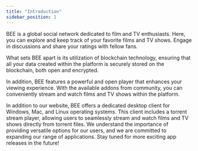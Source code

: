 ```yaml
---
title: "Introduction"
sidebar_position: 1
---
```


BEE is a global social network dedicated to film and TV enthusiasts. Here, you can explore and keep track of your favorite films and TV shows. Engage in discussions and share your ratings with fellow fans.

What sets BEE apart is its utilization of blockchain technology, ensuring that all your data created within the platform is securely stored on the blockchain, both open and encrypted.

In addition, BEE features a powerful and open player that enhances your viewing experience. With the available addons from community, you can conveniently stream and watch films and TV shows within the platform.

In addition to our website, BEE offers a dedicated desktop client for Windows, Mac, and Linux operating systems. This client includes a torrent stream player, allowing users to seamlessly stream and watch films and TV shows directly from torrent files. We understand the importance of providing versatile options for our users, and we are committed to expanding our range of applications. Stay tuned for more exciting app releases in the future!
